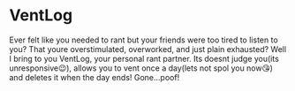 # VentLog
Ever felt like you needed to rant but your friends were too tired to listen to you? That youre overstimulated, overworked, and just plain exhausted? Well I bring to you VentLog, your personal rant partner. Its doesnt judge you(its unresponsive😉), allows you to vent once a day(lets not spol you now😘) and deletes it when the day ends! Gone...poof!
